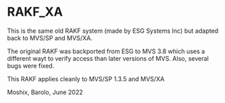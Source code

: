 # RAKF_XA
This is the same old RAKF system (made by ESG Systems Inc) but adapted back to MVS/SP and MVS/XA.

The original RAKF was backported from ESG to MVS 3.8 which uses a different wayt to verify access than later versions of MVS. Also, several bugs were fixed. 

This RAKF applies cleanly to MVS/SP 1.3.5 and MVS/XA

Moshix, Barolo, June 2022
